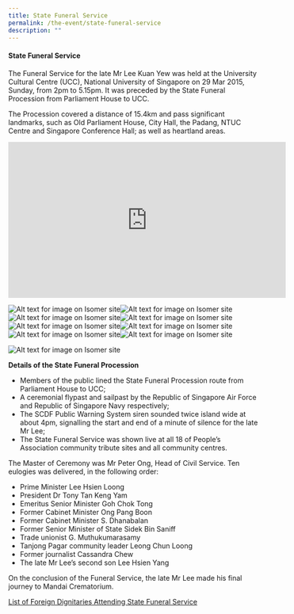 ```yaml
---
title: State Funeral Service
permalink: /the-event/state-funeral-service
description: ""
---
```

#### **State Funeral Service**

The Funeral Service for the late Mr Lee Kuan Yew was held at the University Cultural Centre (UCC), National University of Singapore on 29 Mar 2015, Sunday, from 2pm to 5.15pm. It was preceded by the State Funeral Procession from Parliament House to UCC.

The Procession covered a distance of 15.4km and pass significant landmarks, such as Old Parliament House, City Hall, the Padang, NTUC Centre and Singapore Conference Hall; as well as heartland areas.

<iframe width="560" height="315" src="https://www.youtube.com/embed/9Mw3AD7tb0U" title="YouTube video player" frameborder="0" allow="accelerometer; autoplay; clipboard-write; encrypted-media; gyroscope; picture-in-picture" allowfullscreen></iframe>

![Alt text for image on Isomer site](/images/state-funeral-service/sps1.jpg)![Alt text for image on Isomer site](/images/state-funeral-service/sps2.jpg)![Alt text for image on Isomer site](/images/state-funeral-service/sps3.jpg)![Alt text for image on Isomer site](/images/state-funeral-service/sps4.jpg)![Alt text for image on Isomer site](/images/state-funeral-service/sps6.jpg)![Alt text for image on Isomer site](/images/state-funeral-service/sps9.jpg)![Alt text for image on Isomer site](/images/state-funeral-service/sps19.jpg)![Alt text for image on Isomer site](/images/state-funeral-service/sps20.jpg)

![Alt text for image on Isomer site](/images/state-funeral-service/route.jpg)

**Details of the State Funeral Procession**

- Members of the public lined the State Funeral Procession route from Parliament House to UCC;
- A ceremonial flypast and sailpast by the Republic of Singapore Air Force and Republic of Singapore Navy respectively;
- The SCDF Public Warning System siren sounded twice island wide at about 4pm, signalling the start and end of a minute of silence for the late Mr Lee;
- The State Funeral Service was shown live at all 18 of People’s Association community tribute sites and all community centres.

The Master of Ceremony was Mr Peter Ong, Head of Civil Service. Ten eulogies was delivered, in the following order:

- Prime Minister Lee Hsien Loong
- President Dr Tony Tan Keng Yam
- Emeritus Senior Minister Goh Chok Tong
- Former Cabinet Minister Ong Pang Boon
- Former Cabinet Minister S. Dhanabalan
- Former Senior Minister of State Sidek Bin Saniff
- Trade unionist G. Muthukumarasamy
- Tanjong Pagar community leader Leong Chun Loong
- Former journalist Cassandra Chew
- The late Mr Lee’s second son Lee Hsien Yang

On the conclusion of the Funeral Service, the late Mr Lee made his final journey to Mandai Crematorium.

[List of Foreign Dignitaries Attending State Funeral Service](/files/LISTOFFOREIGNDIGNITARIESATTENDINGSTATEFUNERALSERVICEATTHEUNIVERSITYCULTURALCENTRENATIONALUNIVERSITYO.pdf)